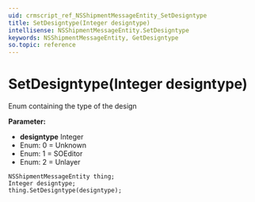 ```yaml
---
uid: crmscript_ref_NSShipmentMessageEntity_SetDesigntype
title: SetDesigntype(Integer designtype)
intellisense: NSShipmentMessageEntity.SetDesigntype
keywords: NSShipmentMessageEntity, GetDesigntype
so.topic: reference
---
```


# SetDesigntype(Integer designtype)

Enum containing the type of the design

**Parameter:** 
* **designtype** Integer
* Enum: 0 = Unknown 
* Enum: 1 = SOEditor 
* Enum: 2 = Unlayer 

```crmscript
NSShipmentMessageEntity thing;
Integer designtype;
thing.SetDesigntype(designtype);
```

